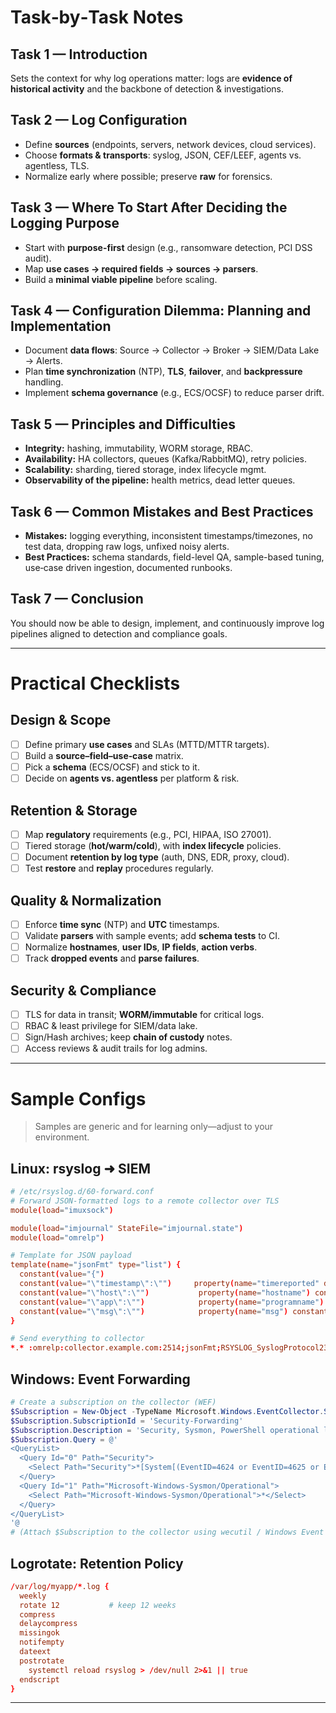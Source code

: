 # Task‑by‑Task Notes

## Task 1 — Introduction

Sets the context for why log operations matter: logs are **evidence of historical activity** and the backbone of detection & investigations.

## Task 2 — Log Configuration

* Define **sources** (endpoints, servers, network devices, cloud services).
* Choose **formats & transports**: syslog, JSON, CEF/LEEF, agents vs. agentless, TLS.
* Normalize early where possible; preserve **raw** for forensics.

## Task 3 — Where To Start After Deciding the Logging Purpose

* Start with **purpose-first** design (e.g., ransomware detection, PCI DSS audit).
* Map **use cases → required fields → sources → parsers**.
* Build a **minimal viable pipeline** before scaling.

## Task 4 — Configuration Dilemma: Planning and Implementation

* Document **data flows**: Source → Collector → Broker → SIEM/Data Lake → Alerts.
* Plan **time synchronization** (NTP), **TLS**, **failover**, and **backpressure** handling.
* Implement **schema governance** (e.g., ECS/OCSF) to reduce parser drift.

## Task 5 — Principles and Difficulties

* **Integrity:** hashing, immutability, WORM storage, RBAC.
* **Availability:** HA collectors, queues (Kafka/RabbitMQ), retry policies.
* **Scalability:** sharding, tiered storage, index lifecycle mgmt.
* **Observability of the pipeline:** health metrics, dead letter queues.

## Task 6 — Common Mistakes and Best Practices

* **Mistakes:** logging everything, inconsistent timestamps/timezones, no test data, dropping raw logs, unfixed noisy alerts.
* **Best Practices:** schema standards, field-level QA, sample-based tuning, use‑case driven ingestion, documented runbooks.

## Task 7 — Conclusion

You should now be able to design, implement, and continuously improve log pipelines aligned to detection and compliance goals.

---

# Practical Checklists

## Design & Scope

* [ ] Define primary **use cases** and SLAs (MTTD/MTTR targets).
* [ ] Build a **source–field–use‑case** matrix.
* [ ] Pick a **schema** (ECS/OCSF) and stick to it.
* [ ] Decide on **agents vs. agentless** per platform & risk.

## Retention & Storage

* [ ] Map **regulatory** requirements (e.g., PCI, HIPAA, ISO 27001).
* [ ] Tiered storage (**hot/warm/cold**), with **index lifecycle** policies.
* [ ] Document **retention by log type** (auth, DNS, EDR, proxy, cloud).
* [ ] Test **restore** and **replay** procedures regularly.

## Quality & Normalization

* [ ] Enforce **time sync** (NTP) and **UTC** timestamps.
* [ ] Validate **parsers** with sample events; add **schema tests** to CI.
* [ ] Normalize **hostnames**, **user IDs**, **IP fields**, **action verbs**.
* [ ] Track **dropped events** and **parse failures**.

## Security & Compliance

* [ ] TLS for data in transit; **WORM/immutable** for critical logs.
* [ ] RBAC & least privilege for SIEM/data lake.
* [ ] Sign/Hash archives; keep **chain of custody** notes.
* [ ] Access reviews & audit trails for log admins.

---

# Sample Configs

> Samples are generic and for learning only—adjust to your environment.

## Linux: rsyslog ➜ SIEM

```conf
# /etc/rsyslog.d/60-forward.conf
# Forward JSON-formatted logs to a remote collector over TLS
module(load="imuxsock")

module(load="imjournal" StateFile="imjournal.state")
module(load="omrelp")

# Template for JSON payload
template(name="jsonFmt" type="list") {
  constant(value="{")
  constant(value="\"timestamp\":\"")     property(name="timereported" dateFormat="rfc3339") constant(value="\",")
  constant(value="\"host\":\"")           property(name="hostname") constant(value="\",")
  constant(value="\"app\":\"")            property(name="programname") constant(value="\",")
  constant(value="\"msg\":\"")            property(name="msg") constant(value="\"}")
}

# Send everything to collector
*.* :omrelp:collector.example.com:2514;jsonFmt;RSYSLOG_SyslogProtocol23Format
```

## Windows: Event Forwarding

```powershell
# Create a subscription on the collector (WEF)
$Subscription = New-Object -TypeName Microsoft.Windows.EventCollector.Subscription
$Subscription.SubscriptionId = 'Security-Forwarding'
$Subscription.Description = 'Security, Sysmon, PowerShell operational logs'
$Subscription.Query = @'
<QueryList>
  <Query Id="0" Path="Security">
    <Select Path="Security">*[System[(EventID=4624 or EventID=4625 or EventID=4688)]]</Select>
  </Query>
  <Query Id="1" Path="Microsoft-Windows-Sysmon/Operational">
    <Select Path="Microsoft-Windows-Sysmon/Operational">*</Select>
  </Query>
</QueryList>
'@
# (Attach $Subscription to the collector using wecutil / Windows Event Collector GUI)
```

## Logrotate: Retention Policy

```conf
/var/log/myapp/*.log {
  weekly
  rotate 12           # keep 12 weeks
  compress
  delaycompress
  missingok
  notifempty
  dateext
  postrotate
    systemctl reload rsyslog > /dev/null 2>&1 || true
  endscript
}
```

---
